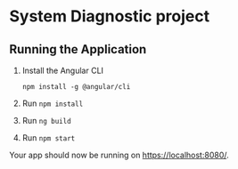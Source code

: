 # System Diagnostic project

## Running the Application

1. Install the Angular CLI

    `npm install -g @angular/cli`

1. Run `npm install`

1. Run `ng build`

1. Run `npm start`

Your app should now be running on [https://localhost:8080/](https://localhost:8080/).
